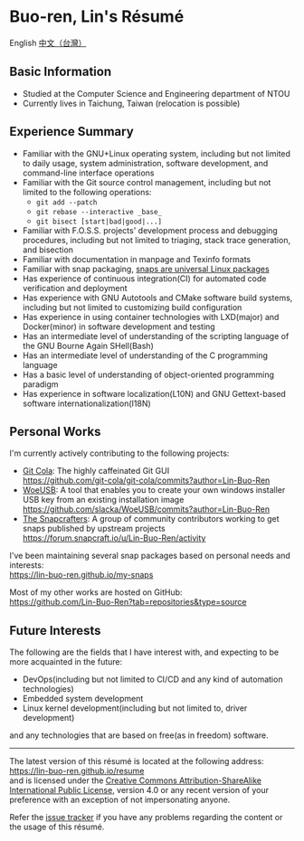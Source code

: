 # Buo-ren, Lin's Résumé
English [中文（台灣）](https://lin-buo-ren.github.io/resume/README.zh_TW.html)

## Basic Information
* Studied at the Computer Science and Engineering department of NTOU
* Currently lives in Taichung, Taiwan (relocation is possible)

## Experience Summary
* Familiar with the GNU+Linux operating system, including but not limited to daily usage, system administration, software development, and command-line interface operations
* Familiar with the Git source control management, including but not limited to the following operations:
    * `git add --patch`
    * `git rebase --interactive _base_`
    * `git bisect [start|bad|good|...]`
* Familiar with F.O.S.S. projects' development process and debugging procedures, including but not limited to triaging, stack trace generation, and bisection
* Familiar with documentation in manpage and Texinfo formats
* Familiar with snap packaging, [snaps are universal Linux packages](https://snapcraft.io)
* Has experience of continuous integration(CI) for automated code verification and deployment
* Has experience with GNU Autotools and CMake software build systems, including but not limited to customizing build configuration
* Has experience in using container technologies with LXD(major) and Docker(minor) in software development and testing
* Has an intermediate level of understanding of the scripting language of the GNU Bourne Again SHell(Bash)
* Has an intermediate level of understanding of the C programming language
* Has a basic level of understanding of object-oriented programming paradigm
* Has experience in software localization(L10N) and GNU Gettext-based software internationalization(I18N)

## Personal Works
I'm currently actively contributing to the following projects:

* [Git Cola](http://git-cola.github.io): The highly caffeinated Git GUI  
  <https://github.com/git-cola/git-cola/commits?author=Lin-Buo-Ren>
* [WoeUSB](https://github.com/slacka/WoeUSB): A tool that enables you to create your own windows installer USB key from an existing installation image  
  <https://github.com/slacka/WoeUSB/commits?author=Lin-Buo-Ren>
* [The Snapcrafters](https://forum.snapcraft.io/t/join-snapcrafters/1325): A group of community contributors working to get snaps published by upstream projects  
  <https://forum.snapcraft.io/u/Lin-Buo-Ren/activity>

I've been maintaining several snap packages based on personal needs and interests:  
<https://lin-buo-ren.github.io/my-snaps>

Most of my other works are hosted on GitHub:  
<https://github.com/Lin-Buo-Ren?tab=repositories&type=source>

## Future Interests
The following are the fields that I have interest with, and expecting to be more acquainted in the future:

* DevOps(including but not limited to CI/CD and any kind of automation technologies)
* Embedded system development
* Linux kernel development(including but not limited to, driver development)

and any technologies that are based on free(as in freedom) software.

---
The latest version of this résumé is located at the following address:  
<https://lin-buo-ren.github.io/resume>  
and is licensed under the [Creative Commons Attribution-ShareAlike International Public License](https://creativecommons.org/licenses/by-sa/4.0), version 4.0 or any recent version of your preference with an exception of not impersonating anyone.

Refer the [issue tracker](https://github.com/Lin-Buo-Ren/resume/issues) if you have any problems regarding the content or the usage of this résumé.
